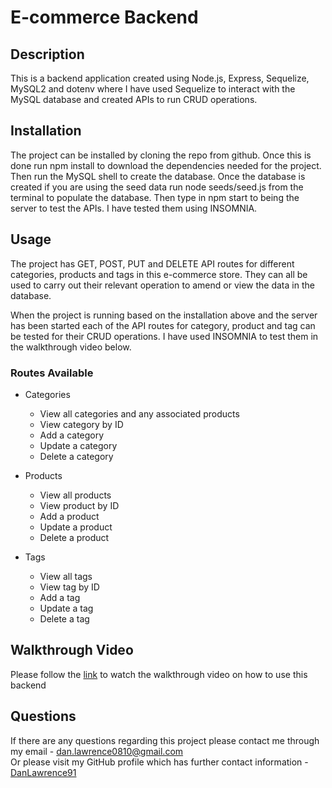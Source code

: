 # E-commerce Backend

## Description

This is a backend application created using Node.js, Express, Sequelize, MySQL2 and dotenv where I have used Sequelize to interact with the MySQL database and created APIs to run CRUD operations.

## Installation

The project can be installed by cloning the repo from github. Once this is done run npm install to download the dependencies needed for the project. Then run the MySQL shell to create the database. Once the database is created if you are using the seed data run node seeds/seed.js from the terminal to populate the database. Then type in npm start to being the server to test the APIs. I have tested them using INSOMNIA.

## Usage

The project has GET, POST, PUT and DELETE API routes for different categories, products and tags in this e-commerce store. They can all be used to carry out their relevant operation to amend or view the data in the database.

When the project is running based on the installation above and the server has been started each of the API routes for category, product and tag can be tested for their CRUD operations. I have used INSOMNIA to test them in the walkthrough video below.

### Routes Available

- Categories

  - View all categories and any associated products
  - View category by ID
  - Add a category
  - Update a category
  - Delete a category

- Products

  - View all products
  - View product by ID
  - Add a product
  - Update a product
  - Delete a product

- Tags

  - View all tags
  - View tag by ID
  - Add a tag
  - Update a tag
  - Delete a tag

## Walkthrough Video

Please follow the [link](https://drive.google.com/file/d/1lWieQN_W8pYAPYVhUZ5MjN3uI6sAe-2a/view?usp=sharing) to watch the walkthrough video on how to use this backend

## Questions

If there are any questions regarding this project please contact me through my email - dan.lawrence0810@gmail.com <br>
Or please visit my GitHub profile which has further contact information - [DanLawrence91](https://github.com/DanLawrence91)
